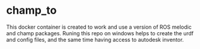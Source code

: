 # champ_to
This docker container is created to work and use a version of ROS melodic and champ packages.
Runing this repo on windows helps to create the urdf and config files, and the same time having access to autodesk inventor.